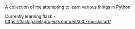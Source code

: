A collection of me attempting to learn various things in Python


Currently learning flask - https://flask.palletsprojects.com/en/3.0.x/quickstart/

